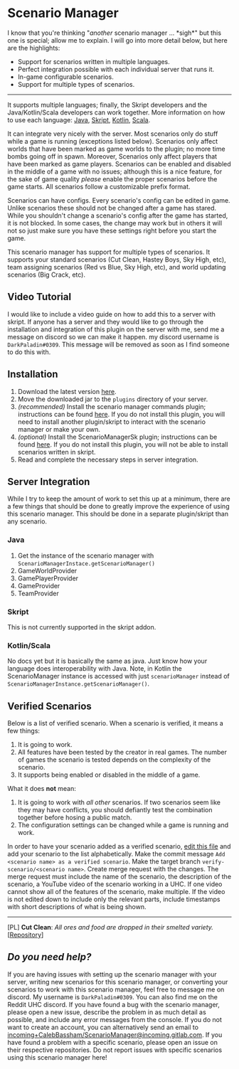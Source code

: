 # Scenario Manager

I know that you're thinking "*another* scenario manager ... \*sigh*" but this one is special; allow me to explain. I will go into more detail below, but here are the highlights:

* Support for scenarios written in multiple languages.
* Perfect integration possible with each individual server that runs it.
* In-game configurable scenarios. 
* Support for multiple types of scenarios.

---
 
It supports multiple languages; finally, the Skript developers and the Java/Kotlin/Scala developers can work together. More information on how to use each language: [Java](#), [Skript](#), [Kotlin](#), [Scala](#).

It can integrate very nicely with the server. Most scenarios only do stuff while a game is running (exceptions listed below). Scenarios only affect worlds that have been marked as game worlds to the plugin; no more time bombs going off in spawn. Moreover, Scenarios only affect players that have been marked as game players. Scenarios can be enabled and disabled in the middle of a game with no issues; although this is a nice feature, for the sake of game quality *please* enable the proper scenarios before the game starts. All scenarios follow a customizable prefix format.

Scenarios can have configs. Every scenario's config can be edited in game. Unlike scenarios these should not be changed after a game has stared. While you shouldn't change a scenario's config after the game has started, it is not blocked. In some cases, the change may work but in others it will not so just make sure you have these settings right before you start the game.

This scenario manager has support for multiple types of scenarios. It supports your standard scenarios (Cut Clean, Hastey Boys, Sky High, etc), team assigning scenarios (Red vs Blue, Sky High, etc), and world updating scenarios (Big Crack, etc).

## Video Tutorial

I would like to include a video guide on how to add this to a server with skript. If anyone has a server and they would like to go through the installation and integration of this plugin on the server with me, send me a message on  discord so we can make it happen. my discord username is `DarkPaladin#0309`. This message will be removed as soon as I find someone to do this with.

## Installation

1. Download the latest version [here][download latest].
2. Move the downloaded jar to the `plugins` directory of your server.
3. *(recommended)* Install the scenario manager commands plugin; instructions can be found [here](#). If you do not install this plugin, you will need to install another plugin/skript to interact with the scenario manager or make your own.
4. *(optional)* Install the ScenarioManagerSk plugin; instructions can be found [here](#). If you do not install this plugin, you will not be able to install scenarios written in skript. 
5. Read and complete the necessary steps in server integration.

## Server Integration

While I try to keep the amount of work to set this up at a minimum, there are a few things
that should be done to greatly improve the experience of using this scenario manager. This should be done in a separate plugin/skript than any scenario.

### Java

1. Get the instance of the scenario manager with `ScenarioManagerInstace.getScenarioManager()`
1. GameWorldProvider
2. GamePlayerProvider
3. GameProvider
4. TeamProvider

### Skript

This is not currently supported in the skript addon.

### Kotlin/Scala

No docs yet but it is basically the same as java. Just know how your language does interoperability with Java. Note, in Kotlin the ScenarioManager instance is accessed with just `scenarioManager` instead of `ScenarioManagerInstance.getScenarioManager()`.

## Verified Scenarios

Below is a list of verified scenario. When a scenario is verified, it means a few things:

1. It is going to work.
2. All features have been tested by the creator in real games. The number of games the scenario is tested depends on the complexity of the scenario.
3. It supports being enabled or disabled in the middle of a game.

What it does **not** mean:

1. It is going to work with *all other* scenarios. If two scenarios seem like they may have conflicts, you should defiantly test the combination together before hosing a public match.
2. The configuration settings can be changed while a game is running and work.

In order to have your scenario added as a verified scenario, [edit this file](https://gitlab.com/CalebBassham/ScenarioManager/edit/readme/README.md) and add your scenario to the list alphabetically. Make the commit message `Add <scenario name> as a verified scenario`. Make the target branch `verify-scenario/<scenario name>`. Create merge request with the changes. The merge request must include the name of the scenario, the description of the scenario, a YouTube video of the scenario working in a UHC. If one video cannot show all of the features of the scenario, make multiple. If the video is not edited down to include only the relevant parts, include timestamps with short descriptions of what is being shown.

---

[PL] **Cut Clean**: *All ores and food are dropped in their smelted variety.* [[Repository](https://gitlab.com/CalebBassham/cutclean)]

## *Do you need help?*

If you are having issues with setting up the scenario manager with your server, writing new scenarios for this scenario manager, or converting your scenarios to work with this scenario manager, feel free to message me on discord. My username is `DarkPaladin#0309`. You can also find me on the Reddit UHC discord. If you have found a bug with the scenario manager, please open a new issue, describe the problem in as much detail as possible, and include any error messages from the console. If you do not want to create an account, you can alternatively send an email to [incoming+CalebBassham/ScenarioManager@incoming.gitlab.com][service desk]. If you have found a problem with a specific scenario, please open an issue on their respective repositories. Do not report issues with specific scenarios using this scenario manager here!

[service desk]: mailto:incoming+CalebBassham/ScenarioManager@incoming.gitlab.com
[download latest]: https://gitlab.com/CalebBassham/ScenarioManager/-/jobs/artifacts/master/raw/build/libs/ScenarioManager.jar?job=package